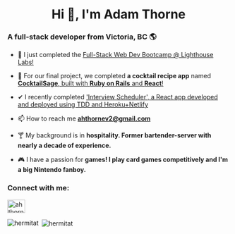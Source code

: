 <h1 align="center">Hi 👋, I'm Adam Thorne</h1>
<h3>A full-stack developer from Victoria, BC 🌎</h3>


- 🔭 I just completed the [Full-Stack Web Dev Bootcamp @ Lighthouse Labs!](https://www.lighthouselabs.ca/en/web-development-bootcamp)

- 🌱 For our final project, we completed **a cocktail recipe app** named [**CocktailSage**, built with **Ruby on Rails** and **React**!](https://github.com/hermitAT/react-sage)

- ✔ I recently completed ['Interview Scheduler', a React app developed and deployed using TDD and Heroku+Netlify](https://gracious-benz-e196c3.netlify.app/)

- 📫 How to reach me **ahthornev2@gmail.com**

- 🍸 My background is in **hospitality. Former bartender-server with nearly a decade of experience.**

- 🎮 I have a passion for **games! I play card games competitively and I'm a big Nintendo fanboy.**

<h3 align="left">Connect with me:</h3>
<p align="left">
<a href="https://www.linkedin.com/in/ahthornev2/" target="blank"><img align="center" src="https://cdn.jsdelivr.net/npm/simple-icons@3.0.1/icons/linkedin.svg" alt="ahthornev2" height="30" width="40" /></a>
</p>

<p><img align="left" src="https://github-readme-stats.vercel.app/api/top-langs?username=hermitat&show_icons=true&locale=en&layout=compact" alt="hermitat" /></p>


<p>&nbsp;<img align="center" src="https://github-readme-stats.vercel.app/api?username=hermitat&show_icons=true&locale=en" alt="hermitat" /></p>
